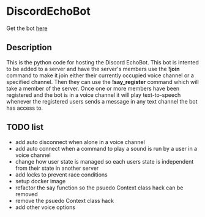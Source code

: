 # DiscordEchoBot
Get the bot [here](https://discord.com/oauth2/authorize?client_id=1383542849362202746)
## Description
This is the python code for hosting the Discord EchoBot. This bot is intented to be added to a server and have the server's members use the __!join__ command to make it join either their currently occupied voice channel or a specified channel. Then they can use the __!say_register__ command which will take a member of the server. Once one or more members have been registered and the bot is in a voice channel it will play text-to-speech whenever the registered users sends a message in any text channel the bot has access to.
## TODO list
+ add auto disconnect when alone in a voice channel
+ add auto connect when a command to play a sound is run by a user in a voice channel
+ change how user state is managed so each users state is independent from their state in another server 
+ add locks to prevent race conditions
+ setup docker image
+ refactor the say function so the psuedo Context class hack can be removed
+ remove the psuedo Context class hack
+ add other voice options
